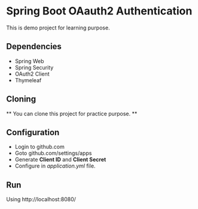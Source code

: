 # Spring Boot OAauth2 Authentication
This is demo project for learning purpose.

## Dependencies
- Spring Web
- Spring Security
- OAuth2 Client
- Thymeleaf

## Cloning
** You can clone this project for practice purpose. **

## Configuration
- Login to github.com 
- Goto github.com/settings/apps
- Generate **Client ID** and **Client Secret**
- Configure in *application.yml* file.

## Run
Using http://localhost:8080/
